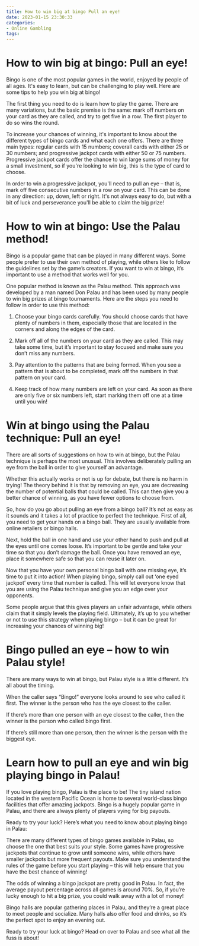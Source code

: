 ```yaml
---
title: How to win big at bingo Pull an eye!
date: 2023-01-15 23:30:33
categories:
- Online Gambling
tags:
---
```



#  How to win big at bingo: Pull an eye!

Bingo is one of the most popular games in the world, enjoyed by people of all ages. It's easy to learn, but can be challenging to play well. Here are some tips to help you win big at bingo!

The first thing you need to do is learn how to play the game. There are many variations, but the basic premise is the same: mark off numbers on your card as they are called, and try to get five in a row. The first player to do so wins the round.

To increase your chances of winning, it's important to know about the different types of bingo cards and what each one offers. There are three main types: regular cards with 15 numbers; coverall cards with either 25 or 30 numbers; and progressive jackpot cards with either 50 or 75 numbers. Progressive jackpot cards offer the chance to win large sums of money for a small investment, so if you're looking to win big, this is the type of card to choose.

In order to win a progressive jackpot, you'll need to pull an eye – that is, mark off five consecutive numbers in a row on your card. This can be done in any direction: up, down, left or right. It's not always easy to do, but with a bit of luck and perseverance you'll be able to claim the big prize!

#  How to win at bingo: Use the Palau method!

Bingo is a popular game that can be played in many different ways. Some people prefer to use their own method of playing, while others like to follow the guidelines set by the game’s creators. If you want to win at bingo, it’s important to use a method that works well for you.

One popular method is known as the Palau method. This approach was developed by a man named Don Palau and has been used by many people to win big prizes at bingo tournaments. Here are the steps you need to follow in order to use this method:

1) Choose your bingo cards carefully. You should choose cards that have plenty of numbers in them, especially those that are located in the corners and along the edges of the card.

2) Mark off all of the numbers on your card as they are called. This may take some time, but it’s important to stay focused and make sure you don’t miss any numbers.

3) Pay attention to the patterns that are being formed. When you see a pattern that is about to be completed, mark off the numbers in that pattern on your card.

4) Keep track of how many numbers are left on your card. As soon as there are only five or six numbers left, start marking them off one at a time until you win!

#  Win at bingo using the Palau technique: Pull an eye!

There are all sorts of suggestions on how to win at bingo, but the Palau technique is perhaps the most unusual. This involves deliberately pulling an eye from the ball in order to give yourself an advantage.

Whether this actually works or not is up for debate, but there is no harm in trying! The theory behind it is that by removing an eye, you are decreasing the number of potential balls that could be called. This can then give you a better chance of winning, as you have fewer options to choose from.

So, how do you go about pulling an eye from a bingo ball? It’s not as easy as it sounds and it takes a lot of practice to perfect the technique. First of all, you need to get your hands on a bingo ball. They are usually available from online retailers or bingo halls.

Next, hold the ball in one hand and use your other hand to push and pull at the eyes until one comes loose. It’s important to be gentle and take your time so that you don’t damage the ball. Once you have removed an eye, place it somewhere safe so that you can reuse it later on.

Now that you have your own personal bingo ball with one missing eye, it’s time to put it into action! When playing bingo, simply call out ‘one eyed jackpot’ every time that number is called. This will let everyone know that you are using the Palau technique and give you an edge over your opponents.

Some people argue that this gives players an unfair advantage, while others claim that it simply levels the playing field. Ultimately, it’s up to you whether or not to use this strategy when playing bingo – but it can be great for increasing your chances of winning big!

#  Bingo pulled an eye – how to win Palau style!

There are many ways to win at bingo, but Palau style is a little different. It’s all about the timing.

When the caller says “Bingo!” everyone looks around to see who called it first. The winner is the person who has the eye closest to the caller.

If there’s more than one person with an eye closest to the caller, then the winner is the person who called bingo first.

If there’s still more than one person, then the winner is the person with the biggest eye.

#  Learn how to pull an eye and win big playing bingo in Palau!

If you love playing bingo, Palau is the place to be! The tiny island nation located in the western Pacific Ocean is home to several world-class bingo facilities that offer amazing jackpots. Bingo is a hugely popular game in Palau, and there are always plenty of players vying for big payouts.

Ready to try your luck? Here’s what you need to know about playing bingo in Palau:

There are many different types of bingo games available in Palau, so choose the one that best suits your style. Some games have progressive jackpots that continue to grow until someone wins, while others have smaller jackpots but more frequent payouts. Make sure you understand the rules of the game before you start playing – this will help ensure that you have the best chance of winning!

The odds of winning a bingo jackpot are pretty good in Palau. In fact, the average payout percentage across all games is around 70%. So, if you’re lucky enough to hit a big prize, you could walk away with a lot of money!

Bingo halls are popular gathering places in Palau, and they’re a great place to meet people and socialize. Many halls also offer food and drinks, so it’s the perfect spot to enjoy an evening out.

Ready to try your luck at bingo? Head on over to Palau and see what all the fuss is about!